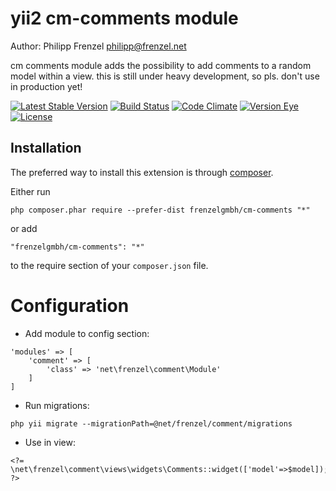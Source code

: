 # yii2 cm-comments module

Author: Philipp Frenzel <philipp@frenzel.net>

cm comments module adds the possibility to add comments to a random model within a view. this is still under heavy development, so pls. don't use in production yet!

[![Latest Stable Version](https://poser.pugx.org/frenzelgmbh/cm-comments/v/stable.svg)](https://packagist.org/packages/frenzelgmbh/cm-comments)
[![Build Status](https://travis-ci.org/FrenzelGmbH/cm-comments.svg?branch=master)](https://travis-ci.org/FrenzelGmbH/cm-comments)
[![Code Climate](https://codeclimate.com/github/FrenzelGmbH/cm-comments.png)](https://codeclimate.com/github/FrenzelGmbH/cm-comments)
[![Version Eye](https://www.versioneye.com/php/FrenzelGmbH:cm-comments/badge.svg)](https://www.versioneye.com/php/FrenzelGmbH:cm-comments)
[![License](https://poser.pugx.org/FrenzelGmbH/cm-comments/license.svg)](https://packagist.org/packages/FrenzelGmbH/cm-comments)


## Installation

The preferred way to install this extension is through [composer](http://getcomposer.org/download/).

Either run

```
php composer.phar require --prefer-dist frenzelgmbh/cm-comments "*"
```

or add

```
"frenzelgmbh/cm-comments": "*"
```

to the require section of your `composer.json` file.

Configuration
=============

- Add module to config section:

```
'modules' => [
    'comment' => [
        'class' => 'net\frenzel\comment\Module'
    ]
]
```

- Run migrations:

```
php yii migrate --migrationPath=@net/frenzel/comment/migrations
```

- Use in view:

```
<?= \net\frenzel\comment\views\widgets\Comments::widget(['model'=>$model]); ?>
```